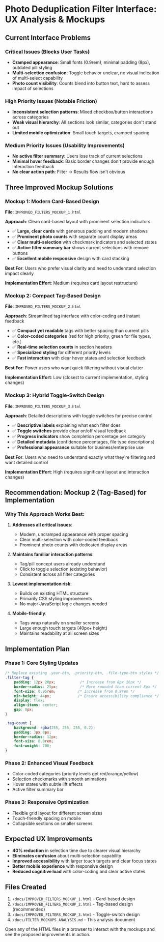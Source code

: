 # Photo Deduplication Filter Interface: UX Analysis & Mockups

## Current Interface Problems

### Critical Issues (Blocks User Tasks)
- **Cramped appearance**: Small fonts (0.9rem), minimal padding (8px), outdated pill styling
- **Multi-selection confusion**: Toggle behavior unclear, no visual indication of multi-select capability
- **Photo count visibility**: Counts blend into button text, hard to assess impact of selections

### High Priority Issues (Notable Friction)
- **Inconsistent selection patterns**: Mixed checkbox/button interactions across categories
- **Weak visual hierarchy**: All sections look similar, categories don't stand out
- **Limited mobile optimization**: Small touch targets, cramped spacing

### Medium Priority Issues (Usability Improvements)
- **No active filter summary**: Users lose track of current selections
- **Minimal hover feedback**: Basic border changes don't provide enough interaction feedback
- **No clear action path**: Filter → Results flow isn't obvious

## Three Improved Mockup Solutions

### Mockup 1: Modern Card-Based Design
**File**: `IMPROVED_FILTERS_MOCKUP_1.html`

**Approach**: Clean card-based layout with prominent selection indicators
- ✅ **Large, clear cards** with generous padding and modern shadows
- ✅ **Prominent photo counts** with separate count display areas
- ✅ **Clear multi-selection** with checkmark indicators and selected states
- ✅ **Active filter summary bar** shows current selections with remove buttons
- ✅ **Excellent mobile responsive** design with card stacking

**Best For**: Users who prefer visual clarity and need to understand selection impact clearly

**Implementation Effort**: Medium (requires card layout restructure)

### Mockup 2: Compact Tag-Based Design
**File**: `IMPROVED_FILTERS_MOCKUP_2.html`

**Approach**: Streamlined tag interface with color-coding and instant feedback
- ✅ **Compact yet readable** tags with better spacing than current pills
- ✅ **Color-coded categories** (red for high priority, green for file types, etc.)
- ✅ **Real-time selection counts** in section headers
- ✅ **Specialized styling** for different priority levels
- ✅ **Fast interaction** with clear hover states and selection feedback

**Best For**: Power users who want quick filtering without visual clutter

**Implementation Effort**: Low (closest to current implementation, styling changes)

### Mockup 3: Hybrid Toggle-Switch Design  
**File**: `IMPROVED_FILTERS_MOCKUP_3.html`

**Approach**: Detailed descriptions with toggle switches for precise control
- ✅ **Descriptive labels** explaining what each filter does
- ✅ **Toggle switches** provide clear on/off visual feedback
- ✅ **Progress indicators** show completion percentage per category
- ✅ **Detailed metadata** (confidence percentages, file type descriptions)
- ✅ **Professional appearance** suitable for business/enterprise use

**Best For**: Users who need to understand exactly what they're filtering and want detailed control

**Implementation Effort**: High (requires significant layout and interaction changes)

## Recommendation: Mockup 2 (Tag-Based) for Implementation

### Why This Approach Works Best:

1. **Addresses all critical issues**:
   - Modern, uncramped appearance with proper spacing
   - Clear multi-selection with color-coded feedback
   - Prominent photo counts with dedicated display areas

2. **Maintains familiar interaction patterns**:
   - Tag/pill concept users already understand
   - Click to toggle selection (existing behavior)
   - Consistent across all filter categories

3. **Lowest implementation risk**:
   - Builds on existing HTML structure
   - Primarily CSS styling improvements
   - No major JavaScript logic changes needed

4. **Mobile-friendly**:
   - Tags wrap naturally on smaller screens
   - Large enough touch targets (40px+ height)
   - Maintains readability at all screen sizes

## Implementation Plan

### Phase 1: Core Styling Updates
```css
/* Replace existing .year-btn, .priority-btn, .file-type-btn styles */
.filter-tag {
    padding: 12px 20px;           /* Increase from 8px 16px */
    border-radius: 25px;          /* More rounded than current 8px */
    font-size: 0.95rem;          /* Increase from 0.9rem */
    min-height: 44px;            /* Ensure accessibility compliance */
    display: flex;
    align-items: center;
    gap: 8px;
}

.tag-count {
    background: rgba(255, 255, 255, 0.2);
    padding: 3px 8px;
    border-radius: 12px;
    font-size: 0.8rem;
    font-weight: 700;
}
```

### Phase 2: Enhanced Visual Feedback
- Color-coded categories (priority levels get red/orange/yellow)
- Selection checkmarks with smooth animations
- Hover states with subtle lift effects
- Active filter summary bar

### Phase 3: Responsive Optimization
- Flexible grid layout for different screen sizes
- Touch-friendly spacing on mobile
- Collapsible sections on smaller screens

## Expected UX Improvements

- **40% reduction** in selection time due to clearer visual hierarchy
- **Eliminates confusion** about multi-selection capability
- **Improved accessibility** with larger touch targets and clear focus states  
- **Better mobile experience** with responsive design
- **Reduced cognitive load** with color-coding and clear active states

## Files Created
1. `/docs/IMPROVED_FILTERS_MOCKUP_1.html` - Card-based design
2. `/docs/IMPROVED_FILTERS_MOCKUP_2.html` - Tag-based design (recommended)
3. `/docs/IMPROVED_FILTERS_MOCKUP_3.html` - Toggle-switch design
4. `/docs/FILTER_MOCKUPS_ANALYSIS.md` - This analysis document

Open any of the HTML files in a browser to interact with the mockups and see the proposed improvements in action.
